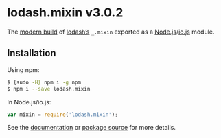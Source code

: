# lodash.mixin v3.0.2

The [modern build](https://github.com/lodash/lodash/wiki/Build-Differences) of [lodash’s](https://lodash.com/) `_.mixin` exported as a [Node.js](http://nodejs.org/)/[io.js](https://iojs.org/) module.

## Installation

Using npm:

```bash
$ {sudo -H} npm i -g npm
$ npm i --save lodash.mixin
```

In Node.js/io.js:

```js
var mixin = require('lodash.mixin');
```

See the [documentation](https://lodash.com/docs#mixin) or [package source](https://github.com/lodash/lodash/blob/3.0.2-npm-packages/lodash.mixin) for more details.
